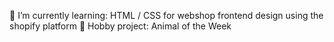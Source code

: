 🌱 I’m currently learning: HTML / CSS for webshop frontend design using the shopify platform 
🐰 Hobby project: Animal of the Week 


